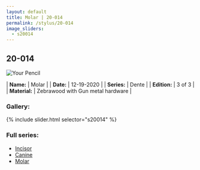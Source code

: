 ```yaml
---
layout: default
title: Molar | 20-014
permalink: /stylus/20-014
image_sliders:
  - s20014
---
```


## 20-014

![Your Pencil](/stylus/imgs/20014/header-20-014.png)

| **Name:**     | Molar       |
| **Date:**     | 12-19-2020  |
| **Series:**   | Dente       |
| **Edition:**  | 3 of 3      |
| **Material:** | Zebrawood with Gun metal hardware |

### Gallery:

{% include slider.html selector="s20014" %}

### Full series:

- [Incisor](/projects/20-037)
- [Canine](/projects/20-036)
- [Molar](/projects/20-014)
